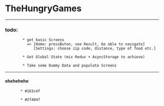 # TheHungryGames

---


### todo: 
            * get basic Screens
              => [Home: pressButon, see Result, be able to navigate]
                 [Settings: choose zip code, distance, type of food etc.]
            
            * Get Global State (mix Redux + AsyncStorage to achieve)
            
            * Take some Dummy Data and populate Screens

---


#### ehehehehe

           * #163c4f
           
           * #2f4047
